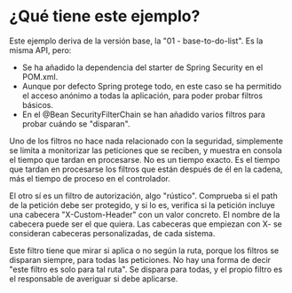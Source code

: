 # ¿Qué tiene este ejemplo?

Este ejemplo deriva de la versión base, la "01 - base-to-do-list". Es la misma API, pero:

- Se ha añadido la dependencia del starter de Spring Security en el POM.xml.
- Aunque por defecto Spring protege todo, en este caso se ha permitido el acceso anónimo a todas la aplicación, para
  poder probar filtros básicos.
- En el @Bean SecurityFilterChain se han añadido varios filtros para probar cuándo se "disparan".

Uno de los filtros no hace nada relacionado con la seguridad, simplemente se limita a monitorizar las peticiones que se
reciben, y muestra en consola el tiempo que tardan en procesarse. No es un tiempo exacto. Es el tiempo que tardan en
procesarse los filtros que están después de él en la cadena, más el tiempo de proceso en el controlador.

El otro sí es un filtro de autorización, algo "rústico". Comprueba si el path de la petición debe ser protegido, y si lo
es, verifica si la petición incluye una cabecera "X-Custom-Header" con un valor concreto. El nombre de la cabecera puede
ser el que quiera. Las cabeceras que empiezan con X- se consideran cabeceras personalizadas, de cada sistema.

Este filtro tiene que mirar si aplica o no según la ruta, porque los filtros se disparan siempre, para todas las
peticiones. No hay una forma de decir "este filtro es solo para tal ruta". Se dispara para todas, y el propio filtro es
el responsable de averiguar si debe aplicarse.



